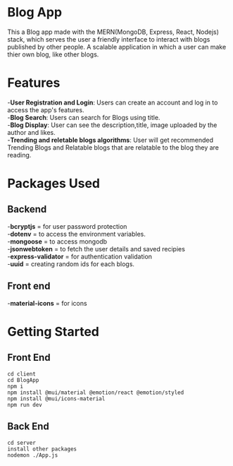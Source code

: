 # Blog App
This a Blog app made with the MERN(MongoDB, Express, React, Nodejs) stack, which serves the user a friendly interface to interact with blogs published by other people. A scalable application in which a user can make thier own blog, like other blogs.
# Features
-**User Registration and Login**: Users can create an account and log in to access the app's features.<br>
-**Blog Search**: Users can search for Blogs using title.<br>
-**Blog Display**: User can see the description,title, image uploaded by the author and likes.<br>
-**Trending and reletable blogs algorithms**: User will get recommended Trending Blogs and Relatable blogs that are relatable to the blog they are reading.<br>
# Packages Used
## Backend
-**bcryptjs** = for user password protection<br>
-**dotenv** = to access the environment variables. <br>
-**mongoose** = to access mongodb <br>
-**jsonwebtoken** = to fetch the user details and saved recipies<br>
-**express-validator** = for authentication validation<br>
-**uuid** = creating random ids for each blogs. <br>
## Front end 
-**material-icons** = for icons<br>
# Getting Started
## Front End
`cd client`<br>
`cd BlogApp`<br>
`npm i`<br>
`npm install @mui/material @emotion/react @emotion/styled`<br>
`npm install @mui/icons-material`<br>
`npm run dev`<br>
## Back End
`cd server`<br>
`install other packages`<br>
`nodemon ./App.js`<br>

